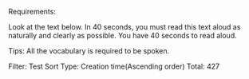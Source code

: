 Requirements:

Look at the text below.
In 40 seconds, you must read this text aloud as naturally and clearly as possible.
You have 40 seconds to read aloud.

Tips: 
All the vocabulary is required to be spoken.

Filter: Test
Sort Type: Creation time(Ascending order)
Total: 427
